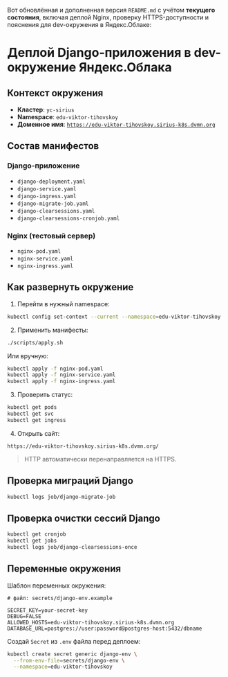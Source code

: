 Вот обновлённая и дополненная версия `README.md` с учётом **текущего состояния**, включая деплой Nginx, проверку HTTPS-доступности и пояснения для dev-окружения в Яндекс.Облаке:
# Деплой Django-приложения в dev-окружение Яндекс.Облака

## Контекст окружения

* **Кластер**: `yc-sirius`
* **Namespace**: `edu-viktor-tihovskoy`
* **Доменное имя**: [`https://edu-viktor-tihovskoy.sirius-k8s.dvmn.org`](https://edu-viktor-tihovskoy.sirius-k8s.dvmn.org)

## Состав манифестов

### Django-приложение

* `django-deployment.yaml`
* `django-service.yaml`
* `django-ingress.yaml`
* `django-migrate-job.yaml`
* `django-clearsessions.yaml`
* `django-clearsessions-cronjob.yaml`

### Nginx (тестовый сервер)

* `nginx-pod.yaml`
* `nginx-service.yaml`
* `nginx-ingress.yaml`

## Как развернуть окружение

1. Перейти в нужный namespace:

```bash
kubectl config set-context --current --namespace=edu-viktor-tihovskoy
```

2. Применить манифесты:

```bash
./scripts/apply.sh
```

Или вручную:

```bash
kubectl apply -f nginx-pod.yaml
kubectl apply -f nginx-service.yaml
kubectl apply -f nginx-ingress.yaml
```

3. Проверить статус:

```bash
kubectl get pods
kubectl get svc
kubectl get ingress
```

4. Открыть сайт:

```text
https://edu-viktor-tihovskoy.sirius-k8s.dvmn.org/
```

> HTTP автоматически перенаправляется на HTTPS.

## Проверка миграций Django

```bash
kubectl logs job/django-migrate-job
```

## Проверка очистки сессий Django

```bash
kubectl get cronjob
kubectl get jobs
kubectl logs job/django-clearsessions-once
```

## Переменные окружения

Шаблон переменных окружения:

```dotenv
# файл: secrets/django-env.example

SECRET_KEY=your-secret-key
DEBUG=FALSE
ALLOWED_HOSTS=edu-viktor-tihovskoy.sirius-k8s.dvmn.org
DATABASE_URL=postgres://user:password@postgres-host:5432/dbname
```

Создай `Secret` из `.env` файла перед деплоем:

```bash
kubectl create secret generic django-env \
  --from-env-file=secrets/django-env \
  --namespace=edu-viktor-tihovskoy
```
